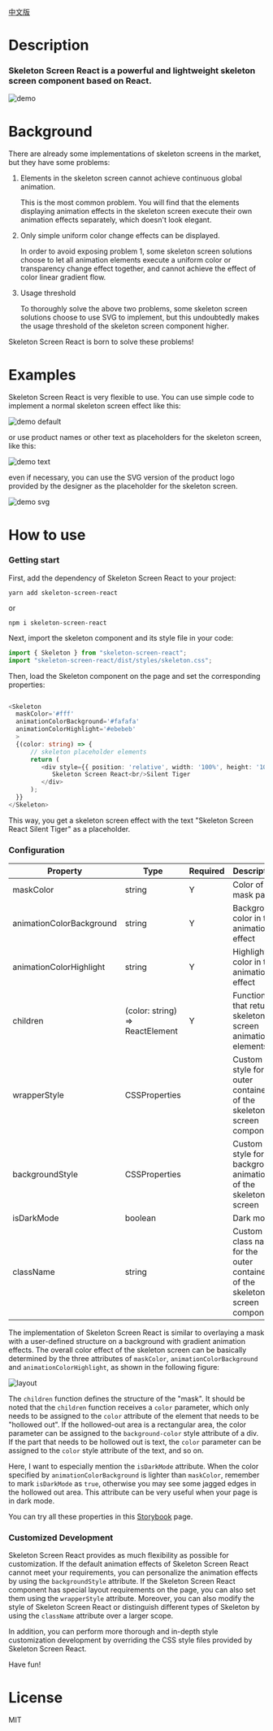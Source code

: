 [中文版](./README.ZH_CN.MD)

# Description

### Skeleton Screen React is a powerful and lightweight skeleton screen component based on React.

![demo](./docs/assets/default_capture.gif)

# Background

There are already some implementations of skeleton screens in the market, but they have some problems:

1. Elements in the skeleton screen cannot achieve continuous global animation.

   This is the most common problem. You will find that the elements displaying animation effects in the skeleton screen execute their own animation effects separately, which doesn't look elegant.

2. Only simple uniform color change effects can be displayed.

   In order to avoid exposing problem 1, some skeleton screen solutions choose to let all animation elements execute a uniform color or transparency change effect together, and cannot achieve the effect of color linear gradient flow.

3. Usage threshold

   To thoroughly solve the above two problems, some skeleton screen solutions choose to use SVG to implement, but this undoubtedly makes the usage threshold of the skeleton screen component higher.

Skeleton Screen React is born to solve these problems!

# Examples

Skeleton Screen React is very flexible to use. You can use simple code to implement a normal skeleton screen effect like this:

![demo default](./docs/assets/default_capture.gif)

or use product names or other text as placeholders for the skeleton screen, like this:

![demo text](./docs/assets/text_capture.gif)

even if necessary, you can use the SVG version of the product logo provided by the designer as the placeholder for the skeleton screen.

![demo svg](./docs/assets/svg_capture.gif)

# How to use

### Getting start

First, add the dependency of Skeleton Screen React to your project:

```shell
yarn add skeleton-screen-react
```

or

```shell
npm i skeleton-screen-react
```

Next, import the skeleton component and its style file in your code:

```typescript
import { Skeleton } from "skeleton-screen-react";
import "skeleton-screen-react/dist/styles/skeleton.css";
```

Then, load the Skeleton component on the page and set the corresponding properties:

```typescript

<Skeleton
  maskColor='#fff'
  animationColorBackground='#fafafa'
  animationColorHighlight='#ebebeb'
  >
  {(color: string) => {
      // skeleton placeholder elements
      return (
         <div style={{ position: 'relative', width: '100%', height: '100%', textAlign: 'center', fontSize: '20px', color }}>
            Skeleton Screen React<br/>Silent Tiger
         </div>
      );
  }}
</Skeleton>
```

This way, you get a skeleton screen effect with the text "Skeleton Screen React Silent Tiger" as a placeholder.

### Configuration
|Property                  |Type                           |Required|Description|
|---                       |---                            |---     |---        |
|maskColor                 |string                         |Y       |Color of the mask part|
|animationColorBackground  |string                         |Y       |Background color in the animation effect|
|animationColorHighlight   |string                         |Y       |Highlight color in the animation effect|
|children                  |(color: string) => ReactElement|Y       |Function that returns skeleton screen animation elements|
|wrapperStyle              |CSSProperties                  |        |Custom style for the outer container of the skeleton screen component|
|backgroundStyle           |CSSProperties                  |        |Custom style for the background animation of the skeleton screen|
|isDarkMode                |boolean                        |        |Dark mode|
|className                 |string                         |        |Custom class name for the outer container of the skeleton screen component|

The implementation of Skeleton Screen React is similar to overlaying a mask with a user-defined structure on a background with gradient animation effects. The overall color effect of the skeleton screen can be basically determined by the three attributes of ```maskColor```, ```animationColorBackground``` and ```animationColorHighlight```, as shown in the following figure:

![layout](./docs/assets/layout.png)

The ```children``` function defines the structure of the "mask". It should be noted that the ```children``` function receives a ```color``` parameter, which only needs to be assigned to the ```color``` attribute of the element that needs to be "hollowed out". If the hollowed-out area is a rectangular area, the color parameter can be assigned to the ```background-color``` style attribute of a div. If the part that needs to be hollowed out is text, the ```color``` parameter can be assigned to the ```color``` style attribute of the text, and so on.

Here, I want to especially mention the ```isDarkMode``` attribute. When the color specified by ```animationColorBackground``` is lighter than ```maskColor```, remember to mark ```isDarkMode``` as ```true```, otherwise you may see some jagged edges in the hollowed out area. This attribute can be very useful when your page is in dark mode.

You can try all these properties in this [Storybook](https://silenttiger.online/skeleton-screen-react/) page.

### Customized Development
Skeleton Screen React provides as much flexibility as possible for customization. If the default animation effects of Skeleton Screen React cannot meet your requirements, you can personalize the animation effects by using the ```backgroundStyle``` attribute. If the Skeleton Screen React component has special layout requirements on the page, you can also set them using the ```wrapperStyle``` attribute. Moreover, you can also modify the style of Skeleton Screen React or distinguish different types of Skeleton by using the ```className``` attribute over a larger scope.

In addition, you can perform more thorough and in-depth style customization development by overriding the CSS style files provided by Skeleton Screen React.

Have fun!

# License

MIT
